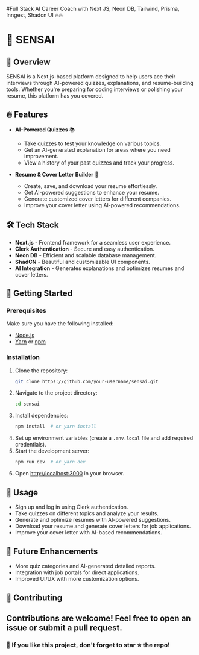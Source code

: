 #Full Stack AI Career Coach with Next JS, Neon DB, Tailwind, Prisma, Inngest, Shadcn UI 🔥🔥


# 🚀 SENSAI

## 📌 Overview
SENSAI is a Next.js-based platform designed to help users ace their interviews through AI-powered quizzes, explanations, and resume-building tools. Whether you're preparing for coding interviews or polishing your resume, this platform has you covered.

## 🔥 Features
- **AI-Powered Quizzes** 📚
  - Take quizzes to test your knowledge on various topics.
  - Get an AI-generated explanation for areas where you need improvement.
  - View a history of your past quizzes and track your progress.

- **Resume & Cover Letter Builder** 📝
  - Create, save, and download your resume effortlessly.
  - Get AI-powered suggestions to enhance your resume.
  - Generate customized cover letters for different companies.
  - Improve your cover letter using AI-powered recommendations.

## 🛠️ Tech Stack
- **Next.js** - Frontend framework for a seamless user experience.
- **Clerk Authentication** - Secure and easy authentication.
- **Neon DB** - Efficient and scalable database management.
- **ShadCN** - Beautiful and customizable UI components.
- **AI Integration** - Generates explanations and optimizes resumes and cover letters.

## 🚀 Getting Started
### Prerequisites
Make sure you have the following installed:
- [Node.js](https://nodejs.org/)
- [Yarn](https://yarnpkg.com/) or [npm](https://www.npmjs.com/)

### Installation
1. Clone the repository:
   ```sh
   git clone https://github.com/your-username/sensai.git
   ```
2. Navigate to the project directory:
   ```sh
   cd sensai
   ```
3. Install dependencies:
   ```sh
   npm install  # or yarn install
   ```
4. Set up environment variables (create a `.env.local` file and add required credentials).
5. Start the development server:
   ```sh
   npm run dev  # or yarn dev
   ```
6. Open [http://localhost:3000](http://localhost:3000) in your browser.

## 📌 Usage
- Sign up and log in using Clerk authentication.
- Take quizzes on different topics and analyze your results.
- Generate and optimize resumes with AI-powered suggestions.
- Download your resume and generate cover letters for job applications.
- Improve your cover letter with AI-based recommendations.

## 🚀 Future Enhancements
- More quiz categories and AI-generated detailed reports.
- Integration with job portals for direct applications.
- Improved UI/UX with more customization options.

## 🤝 Contributing
Contributions are welcome! Feel free to open an issue or submit a pull request.
---
### 🌟 If you like this project, don't forget to star ⭐ the repo!

